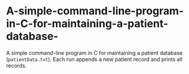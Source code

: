 # A-simple-command-line-program-in-C-for-maintaining-a-patient-database-
A simple command-line program in C for maintaining a patient database (`patientData.txt`).   Each run appends a new patient record and prints all records.

